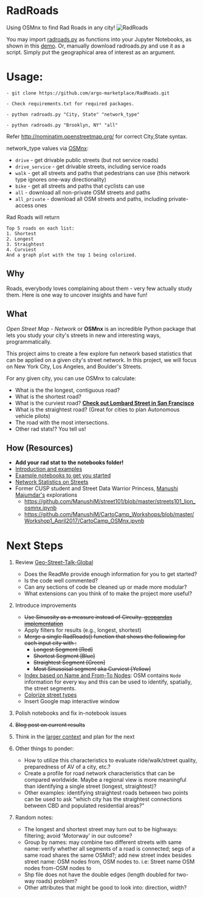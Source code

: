 # RadRoads
Using OSMnx to find Rad Roads in any city!
![RadRoads](https://github.com/argo-marketplace/RadStreets/blob/master/cover-photo.jpg)

You may import [radroads.py](https://github.com/argo-marketplace/RadRoads/blob/master/notebooks/radroads.py) as functions into your Jupyter Notebooks, as shown in this [demo](https://github.com/argo-marketplace/RadRoads/blob/master/notebooks/demo_radroads.ipynb). Or, manually download radroads.py and use it as a script. Simply put the geographical area of interest as an argument.

# Usage:

```
- git clone https://github.com/argo-marketplace/RadRoads.git

- Check requirements.txt for required packages.

- python radroads.py "City, State" "network_type"

- python radroads.py "Brooklyn, NY" "all"
```

Refer http://nominatim.openstreetmap.org/ for correct City,State syntax.

network_type values via [OSMnx](https://github.com/gboeing/osmnx):

- `drive` - get drivable public streets (but not service roads)
- `drive_service` - get drivable streets, including service roads
- `walk` - get all streets and paths that pedestrians can use (this network type ignores one-way directionality)
- `bike` - get all streets and paths that cyclists can use
- `all` - download all non-private OSM streets and paths
- `all_private` - download all OSM streets and paths, including private-access ones


Rad Roads will return
```
Top 5 roads on each list:
1. Shortest
2. Longest
3. Straightest
4. Curviest
And a graph plot with the top 1 being colorized.
```


## Why

Roads, everybody loves complaining about them - very few actually study them. Here is one way to uncover insights and have fun!

## What
*Open Street Map - Network* or **OSMnx** is an incredible Python package that lets you study your city's streets in new and interesting ways, programmatically.

This project aims to create a few explore fun network based statistics that can be applied on a given city's street network. In this project, we will focus on New York City, Los Angeles, and Boulder's Streets.

For any given city, you can use OSMnx to calculate:

- What is the the longest, contiguous road?
- What is the shortest road?
- What is the curviest road? [**Check out Lombard Street in San Francisco**](https://www.openstreetmap.org/way/402111597)
- What is the straightest road? (Great for cities to plan Autonomous vehicle pilots)
- The road with the most intersections.
- Other rad stats!? You tell us!

## How (Resources)

- **Add your rad stat to the notebooks folder!**
- [Introduction and examples](http://geoffboeing.com/2016/11/osmnx-python-street-networks/)
- [Example notebooks to get you started](https://github.com/gboeing/osmnx-examples/tree/master/notebooks)
- [Network Statistics on Streets](http://osmnx.readthedocs.io/en/stable/osmnx.html?highlight=basic_stats#module-osmnx.stats)
- Former CUSP student and Street Data Warrior Princess, [Manushi Majumdar's](https://www.linkedin.com/in/manushimajumdar/) explorations
   - https://github.com/ManushiM/street101/blob/master/streets101_lion_osmnx.ipynb
   - https://github.com/ManushiM/CartoCamp_Workshops/blob/master/Workshop1_April2017/CartoCamp_OSMnx.ipynb

# Next Steps

1. Review [Geo-Street-Talk-Global](https://github.com/Streets-Data-Collaborative/geo-street-talk-global)
    - Does the ReadMe provide enough information for you to get started?
    - Is the code well commented?
    - Can any sections of code be cleaned up or made more modular?
    - What extensions can you think of to make the project more useful?

2. Introduce improvements
    - ~~Use Sinuosity as a measure instead of Circuity. [geopandas implementation](https://github.com/Geosyntec/gisutils/blob/a4034d5dfed472588548306860d010b3dd99a980/gisutils/algo.py)~~
    - Apply filters for results (e.g., longest, shortest)
    - ~~Merge a single RadRoads() function that shows the following for each input city with :~~
        - ~~Longest Segment [Red]~~
        - ~~Shortest Segment [Blue]~~
        - ~~Straightest Segment [Green]~~
        - ~~Most Sinusoisal segment aka Curviest [Yellow]~~
    - [Index based on Name and From-To Nodes](https://www.openstreetmap.org/way/260042856#map=17/40.01316/-105.28674&layers=D): OSM contains `Node` information for every `Way` and this can be used to identify, spatially, the street segments.
    - [Colorize street types](http://geoffboeing.com/2016/11/osmnx-python-street-networks/)
    - Insert Google map interactive window

3. Polish notebooks and fix in-notebook issues

4. ~~Blog post on current results~~

5. Think in the [larger context](https://github.com/Streets-Data-Collaborative/Autonomous_Transportation_Analyzer) and plan for the next

6. Other things to ponder:
    - How to utilize this characteristics to evaluate ride/walk/street quality, preparedness of AV of a city, etc.?
    - Create a profile for road network characteristics that can be compared worldwide. Maybe a regional view is more meaningful than identifying a single street (longest, straightest)?
    - Other examples: identifying straightest roads between two points can be used to ask "which city has the straightest connections between CBD and populated residential areas?"

7. Random notes:
    - The longest and shortest street may turn out to be highways: filtering; avoid 'Motorway' in our outcome?
    - Group by names: may combine two different streets with same name: verify whether all segments of a road is connected; segs of a same road shares the same OSMid?; add new street index besides street name: OSM nodes from, OSM nodes to. i.e: Street name OSM nodes from-OSM nodes to
    - Shp file does not have the double edges (length doubled for two-way roads) problem?
    - Other attributes that might be good to look into: direction, width?
